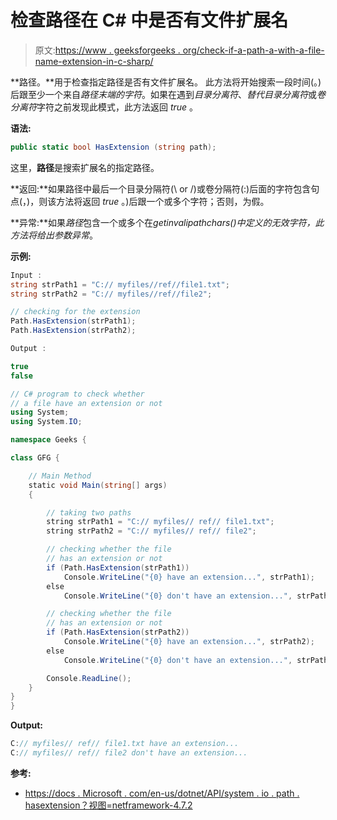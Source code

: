 # 检查路径在 C# 中是否有文件扩展名

> 原文:[https://www . geeksforgeeks . org/check-if-a-path-a-with-a-file-name-extension-in-c-sharp/](https://www.geeksforgeeks.org/check-if-a-path-has-a-file-name-extension-in-c-sharp/)

**路径。**用于检查指定路径是否有文件扩展名。
此方法将开始搜索一段时间(。)后跟至少一个来自*路径末端的字符*。如果在遇到*目录分离符*、*替代目录分离符*或*卷分离符*字符之前发现此模式，此方法返回 *true* 。

**语法:**

```cs
public static bool HasExtension (string path);
```

这里，**路径**是搜索扩展名的指定路径。

**返回:**如果路径中最后一个目录分隔符(\\ or /)或卷分隔符(:)后面的字符包含句点(，)，则该方法将返回 *true* 。)后跟一个或多个字符；否则，为假。

**异常:**如果*路径*包含一个或多个在*getinvalipathchars()*中定义的无效字符，此方法将给出*参数异常*。

**示例:**

```cs
Input : 
string strPath1 = "C:// myfiles//ref//file1.txt";
string strPath2 = "C:// myfiles//ref//file2";

// checking for the extension
Path.HasExtension(strPath1);
Path.HasExtension(strPath2);

Output :

true
false

```

```cs
// C# program to check whether
// a file have an extension or not
using System;
using System.IO;

namespace Geeks {

class GFG {

    // Main Method
    static void Main(string[] args)
    {

        // taking two paths
        string strPath1 = "C:// myfiles// ref// file1.txt";
        string strPath2 = "C:// myfiles// ref// file2";

        // checking whether the file 
        // has an extension or not
        if (Path.HasExtension(strPath1))
            Console.WriteLine("{0} have an extension...", strPath1);
        else
            Console.WriteLine("{0} don't have an extension...", strPath1);

        // checking whether the file 
        // has an extension or not
        if (Path.HasExtension(strPath2))
            Console.WriteLine("{0} have an extension...", strPath2);
        else
            Console.WriteLine("{0} don't have an extension...", strPath2);

        Console.ReadLine();
    }
}
}
```

**Output:**

```cs
C:// myfiles// ref// file1.txt have an extension...
C:// myfiles// ref// file2 don't have an extension...

```

**参考:**

*   [https://docs . Microsoft . com/en-us/dotnet/API/system . io . path . hasextension？视图=netframework-4.7.2](https://docs.microsoft.com/en-us/dotnet/api/system.io.path.hasextension?view=netframework-4.7.2)